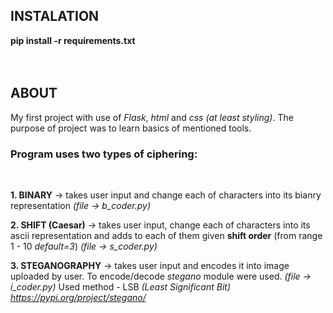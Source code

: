 ## INSTALATION
**pip install -r requirements.txt**  
<br />
<br />

## ABOUT

My first project with use of *Flask*, *html* and *css (at least styling)*.
The purpose of project was to learn basics of mentioned tools.
<br />

### Program uses two types of ciphering:
<br/>

**1. BINARY** -> takes user input and change each of characters into its bianry representation *(file -> b_coder.py)*
<br />

**2. SHIFT (Caesar)** -> takes user input, change each of characters into its ascii representation and adds to each of them given **shift order** (from range 1 - 10 *default=3*) *(file -> s_coder.py)*
<br />

**3. STEGANOGRAPHY** -> takes user input and encodes it into image uploaded by user. To encode/decode *stegano* module were used. *(file -> i_coder.py)*
Used method - LSB *(Least Significant Bit)* *https://pypi.org/project/stegano/*
<br />
